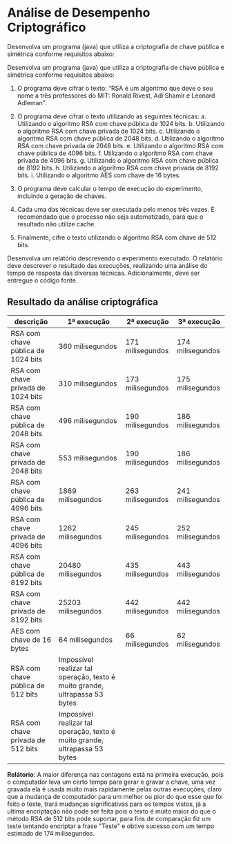 # Análise de Desempenho Criptográfico
Desenvolva um programa (java) que utiliza a criptografia de chave pública e simétrica conforme requisitos abaixo:

Desenvolva um programa (java) que utiliza a criptografia de chave pública e simétrica conforme requisitos abaixo:

1. O programa deve cifrar o texto: “RSA é um algoritmo que deve o seu nome a três professores do MIT: Ronald Rivest, Adi Shamir e Leonard Adleman”.

2. O programa deve cifrar o texto utilizando as seguintes técnicas:
a. Utilizando o algoritmo RSA com chave pública de 1024 bits.
b. Utilizando o algoritmo RSA com chave privada de 1024 bits.
c. Utilizando o algoritmo RSA com chave pública de 2048 bits.
d. Utilizando o algoritmo RSA com chave privada de 2048 bits.
e. Utilizando o algoritmo RSA com chave pública de 4096 bits.
f. Utilizando o algoritmo RSA com chave privada de 4096 bits.
g. Utilizando o algoritmo RSA com chave pública de 8192 bits.
h. Utilizando o algoritmo RSA com chave privada de 8192 bits.
i. Utilizando o algoritmo AES com chave de 16 bytes.
3. O programa deve calcular o tempo de execução do experimento, incluindo a geração de chaves.

4. Cada uma das técnicas deve ser executada pelo menos três vezes. É recomendado que o processo não seja automatizado, para que o resultado não utilize cache.

5. Finalmente, cifre o texto utilizando o algoritmo RSA com chave de 512 bits.

Desenvolva um relatório descrevendo o experimento executado. O relatório deve descrever o resultado das execuções, realizando uma análise do tempo de resposta das diversas técnicas. Adicionalmente, deve ser entregue o código fonte.

## Resultado da análise criptográfica
|descrição|1ª execução|2ª execução|3ª execução|
|-|-|-|-|
|RSA com chave pública de 1024 bits|360 milisegundos|171 milisegundos|174 milisegundos|
|RSA com chave privada de 1024 bits|310 milisegundos|173 milisegundos|175 milisegundos|
|RSA com chave pública de 2048 bits|496 milisegundos|190 milisegundos|186 milisegundos|
|RSA com chave privada de 2048 bits|553 milisegundos|190 milisegundos|186 milisegundos|
|RSA com chave pública de 4096 bits|1869 milisegundos|263 milisegundos|241 milisegundos|
|RSA com chave privada de 4096 bits|1262 milisegundos|245 milisegundos|252 milisegundos|
|RSA com chave pública de 8192 bits|20480 milisegundos|435 milisegundos|443 milisegundos|
|RSA com chave privada de 8192 bits|25203 milisegundos|442 milisegundos|442 milisegundos|
|AES com chave de 16 bytes|64 milisegundos|66 milisegundos|62 milisegundos|
|RSA com chave pública de 512 bits|Impossível realizar tal operação, texto é muito grande, ultrapassa 53 bytes|
|RSA com chave privada de 512 bits|Impossível realizar tal operação, texto é muito grande, ultrapassa 53 bytes|

**Relátorio**: A maior diferença nas contagens está na primeira execução, pois o computador leva um certo tempo para gerar e gravar a chave, uma vez gravada ela é usada muito mais rapidamente pelas outras execuções, claro que a mudança de computador para um melhor ou pior do que esse que foi feito o teste, trará mudanças significativas para os tempos vistos, já a ultima encriptação não pode ser feita pois o texto é muito maior do que o método RSA de 512 bits pode suportar, para fins de comparação fiz um teste tentando encriptar a frase "Teste" e obtive sucesso com um tempo estimado de 174 milisegundos.
